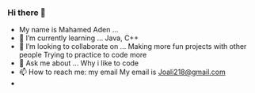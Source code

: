 ### Hi there 👋



- My name is Mahamed Aden ...
- 🌱 I’m currently learning ...
Java, C++
- 👯 I’m looking to collaborate on ...
Making more fun projects with other people
Trying to practice to code more
- 💬 Ask me about ...
Why i like to code
- 📫 How to reach me: my email
My email is Joali218@gmail.com
-

